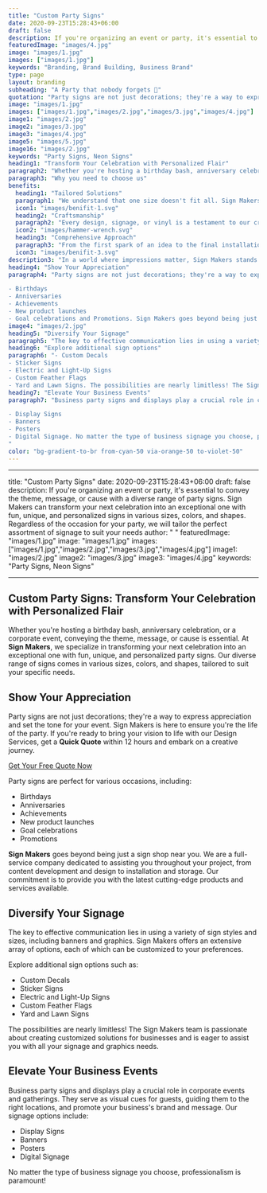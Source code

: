 ```yaml
---
title: "Custom Party Signs"
date: 2020-09-23T15:28:43+06:00
draft: false
description: If you're organizing an event or party, it's essential to convey the theme, message, or cause with a diverse range of party signs. Sign Makers can transform your next celebration into an exceptional one with fun, unique, and personalized signs in various sizes, colors, and shapes. Regardless of the occasion for your party, we will tailor the perfect assortment of signage to suit your needs
featuredImage: "images/4.jpg"
image: "images/1.jpg"
images: ["images/1.jpg"]
keywords: "Branding, Brand Building, Business Brand"
type: page
layout: branding
subheading: "A Party that nobody forgets 💅"
quotation: "Party signs are not just decorations; they're a way to express appreciation and set the tone for your event. Sign Makers is here to ensure you're the life of the party."
image: "images/1.jpg"
images: ["images/1.jpg","images/2.jpg","images/3.jpg","images/4.jpg"]
image1: "images/2.jpg"
image2: "images/3.jpg"
image3: "images/4.jpg"
image5: "images/5.jpg"
image16: "images/2.jpg"
keywords: "Party Signs, Neon Signs"
heading1: "Transform Your Celebration with Personalized Flair"
paragraph2: "Whether you're hosting a birthday bash, anniversary celebration, or a corporate event, conveying the theme, message, or cause is essential. At The Sign Makers, we specialize in transforming your next celebration into an exceptional one with fun, unique, and personalized party signs. Our diverse range of signs comes in various sizes, colors, and shapes, tailored to suit your specific needs."
paragraph3: "Why you need to choose us"
benefits:
  heading1: "Tailored Solutions"
  paragraph1: "We understand that one size doesn't fit all. Sign Makers tailors branding solutions to align with your unique identity, ensuring a bespoke representation."
  icon1: "images/benifit-1.svg"
  heading2: "Craftsmanship"
  paragraph2: "Every design, signage, or vinyl is a testament to our craftsmanship. We take pride in delivering not just products, but works of art that speak volumes about your brand."
  icon2: "images/hammer-wrench.svg"
  heading3: "Comprehensive Approach"
  paragraph3: "From the first spark of an idea to the final installation, Sign Makers adopts a comprehensive approach. We cover every aspect of branding to create a harmonious and impactful brand presence."
  icon3: "images/benifit-3.svg"
description3: "In a world where impressions matter, Sign Makers stands as your dedicated ally, shaping a brand identity that resonates with your audience. Let us be the brushstrokes that paint your business narrative across the canvas of consumer consciousness."
heading4: "Show Your Appreciation"
paragraph4: "Party signs are not just decorations; they're a way to express appreciation and set the tone for your event. Sign Makers is here to ensure you're the life of the party. If you're ready to bring your vision to life with our Design Services, get a Quick Quote within 12 hours and embark on a creative journey. Party signs are perfect for various occasions, including:

- Birthdays
- Anniversaries
- Achievements
- New product launches
- Goal celebrations and Promotions. Sign Makers goes beyond being just a sign shop near you. We are a full-service company dedicated to assisting you throughout your project, from content development and design to installation and storage. Our commitment is to provide you with the latest cutting-edge products and services available."
image4: "images/2.jpg"
heading5: "Diversify Your Signage"
paragraph5: "The key to effective communication lies in using a variety of sign styles and sizes, including banners and graphics. Sign Makers offers an extensive array of options, each of which can be customized to your preferences."
heading6: "Explore additional sign options"
paragraph6: "- Custom Decals
- Sticker Signs
- Electric and Light-Up Signs
- Custom Feather Flags
- Yard and Lawn Signs. The possibilities are nearly limitless! The Sign Makers team is passionate about creating customized solutions for businesses and is eager to assist you with all your signage and graphics needs."
heading7: "Elevate Your Business Events"
paragraph7: "Business party signs and displays play a crucial role in corporate events and gatherings. They serve as visual cues for guests, guiding them to the right locations, and promote your business's brand and message. Our signage options include:

- Display Signs
- Banners
- Posters
- Digital Signage. No matter the type of business signage you choose, professionalism is paramount! 
"
color: "bg-gradient-to-br from-cyan-50 via-orange-50 to-violet-50"
---
```



---
title: "Custom Party Signs"
date: 2020-09-23T15:28:43+06:00
draft: false
description: If you're organizing an event or party, it's essential to convey the theme, message, or cause with a diverse range of party signs. Sign Makers can transform your next celebration into an exceptional one with fun, unique, and personalized signs in various sizes, colors, and shapes. Regardless of the occasion for your party, we will tailor the perfect assortment of signage to suit your needs
author: " "
featuredImage: "images/1.jpg"
image: "images/1.jpg"
images: ["images/1.jpg","images/2.jpg","images/3.jpg","images/4.jpg"]
image1: "images/2.jpg"
image2: "images/3.jpg"
image3: "images/4.jpg"
keywords: "Party Signs, Neon Signs"

---
## Custom Party Signs: Transform Your Celebration with Personalized Flair

Whether you're hosting a birthday bash, anniversary celebration, or a corporate event, conveying the theme, message, or cause is essential. At **Sign Makers**, we specialize in transforming your next celebration into an exceptional one with fun, unique, and personalized party signs. Our diverse range of signs comes in various sizes, colors, and shapes, tailored to suit your specific needs.

## Show Your Appreciation

Party signs are not just decorations; they're a way to express appreciation and set the tone for your event. Sign Makers is here to ensure you're the life of the party. If you're ready to bring your vision to life with our Design Services, get a **Quick Quote** within 12 hours and embark on a creative journey.

[Get Your Free Quote Now](/book-consultation/)

Party signs are perfect for various occasions, including:

- Birthdays
- Anniversaries
- Achievements
- New product launches
- Goal celebrations
- Promotions

**Sign Makers** goes beyond being just a sign shop near you. We are a full-service company dedicated to assisting you throughout your project, from content development and design to installation and storage. Our commitment is to provide you with the latest cutting-edge products and services available.

## Diversify Your Signage

The key to effective communication lies in using a variety of sign styles and sizes, including banners and graphics. Sign Makers offers an extensive array of options, each of which can be customized to your preferences.

Explore additional sign options such as:

- Custom Decals
- Sticker Signs
- Electric and Light-Up Signs
- Custom Feather Flags
- Yard and Lawn Signs

The possibilities are nearly limitless! The Sign Makers team is passionate about creating customized solutions for businesses and is eager to assist you with all your signage and graphics needs.

## Elevate Your Business Events

Business party signs and displays play a crucial role in corporate events and gatherings. They serve as visual cues for guests, guiding them to the right locations, and promote your business's brand and message. Our signage options include:

- Display Signs
- Banners
- Posters
- Digital Signage

No matter the type of business signage you choose, professionalism is paramount!
